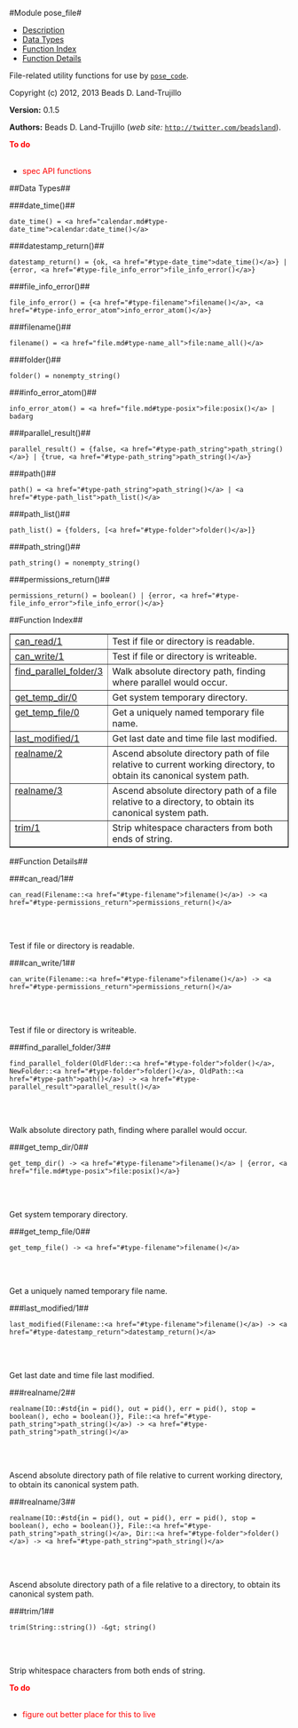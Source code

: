 

#Module pose_file#
* [Description](#description)
* [Data Types](#types)
* [Function Index](#index)
* [Function Details](#functions)


File-related utility functions for use by [`pose_code`](pose_code.md).

Copyright (c) 2012, 2013 Beads D. Land-Trujillo

__Version:__ 0.1.5

__Authors:__ Beads D. Land-Trujillo (_web site:_ [`http://twitter.com/beadsland`](http://twitter.com/beadsland)).

__<font color="red">To do</font>__
<br></br>
* <font color="red">spec API functions</font>

<a name="types"></a>

##Data Types##




###<a name="type-date_time">date_time()</a>##



	date_time() = <a href="calendar.md#type-date_time">calendar:date_time()</a>



###<a name="type-datestamp_return">datestamp_return()</a>##



	datestamp_return() = {ok, <a href="#type-date_time">date_time()</a>} | {error, <a href="#type-file_info_error">file_info_error()</a>}



###<a name="type-file_info_error">file_info_error()</a>##



	file_info_error() = {<a href="#type-filename">filename()</a>, <a href="#type-info_error_atom">info_error_atom()</a>}



###<a name="type-filename">filename()</a>##



	filename() = <a href="file.md#type-name_all">file:name_all()</a>



###<a name="type-folder">folder()</a>##



	folder() = nonempty_string()



###<a name="type-info_error_atom">info_error_atom()</a>##



	info_error_atom() = <a href="file.md#type-posix">file:posix()</a> | badarg



###<a name="type-parallel_result">parallel_result()</a>##



	parallel_result() = {false, <a href="#type-path_string">path_string()</a>} | {true, <a href="#type-path_string">path_string()</a>}



###<a name="type-path">path()</a>##



	path() = <a href="#type-path_string">path_string()</a> | <a href="#type-path_list">path_list()</a>



###<a name="type-path_list">path_list()</a>##



	path_list() = {folders, [<a href="#type-folder">folder()</a>]}



###<a name="type-path_string">path_string()</a>##



	path_string() = nonempty_string()



###<a name="type-permissions_return">permissions_return()</a>##



	permissions_return() = boolean() | {error, <a href="#type-file_info_error">file_info_error()</a>}
<a name="index"></a>

##Function Index##


<table width="100%" border="1" cellspacing="0" cellpadding="2" summary="function index"><tr><td valign="top"><a href="#can_read-1">can_read/1</a></td><td>Test if file or directory is readable.</td></tr><tr><td valign="top"><a href="#can_write-1">can_write/1</a></td><td>Test if file or directory is writeable.</td></tr><tr><td valign="top"><a href="#find_parallel_folder-3">find_parallel_folder/3</a></td><td>Walk absolute directory path, finding where parallel would occur.</td></tr><tr><td valign="top"><a href="#get_temp_dir-0">get_temp_dir/0</a></td><td>Get system temporary directory.</td></tr><tr><td valign="top"><a href="#get_temp_file-0">get_temp_file/0</a></td><td>Get a uniquely named temporary file name.</td></tr><tr><td valign="top"><a href="#last_modified-1">last_modified/1</a></td><td>Get last date and time file last modified.</td></tr><tr><td valign="top"><a href="#realname-2">realname/2</a></td><td>Ascend absolute directory path of file relative to current working
directory, to obtain its canonical system path.</td></tr><tr><td valign="top"><a href="#realname-3">realname/3</a></td><td>Ascend absolute directory path of a file relative to a directory,
to obtain its canonical system path.</td></tr><tr><td valign="top"><a href="#trim-1">trim/1</a></td><td>Strip whitespace characters from both ends of string.</td></tr></table>


<a name="functions"></a>

##Function Details##

<a name="can_read-1"></a>

###can_read/1##


	can_read(Filename::<a href="#type-filename">filename()</a>) -> <a href="#type-permissions_return">permissions_return()</a>
<br></br>


Test if file or directory is readable.<a name="can_write-1"></a>

###can_write/1##


	can_write(Filename::<a href="#type-filename">filename()</a>) -> <a href="#type-permissions_return">permissions_return()</a>
<br></br>


Test if file or directory is writeable.<a name="find_parallel_folder-3"></a>

###find_parallel_folder/3##


	find_parallel_folder(OldFlder::<a href="#type-folder">folder()</a>, NewFolder::<a href="#type-folder">folder()</a>, OldPath::<a href="#type-path">path()</a>) -> <a href="#type-parallel_result">parallel_result()</a>
<br></br>


Walk absolute directory path, finding where parallel would occur.<a name="get_temp_dir-0"></a>

###get_temp_dir/0##


	get_temp_dir() -> <a href="#type-filename">filename()</a> | {error, <a href="file.md#type-posix">file:posix()</a>}
<br></br>


Get system temporary directory.<a name="get_temp_file-0"></a>

###get_temp_file/0##


	get_temp_file() -> <a href="#type-filename">filename()</a>
<br></br>


Get a uniquely named temporary file name.<a name="last_modified-1"></a>

###last_modified/1##


	last_modified(Filename::<a href="#type-filename">filename()</a>) -> <a href="#type-datestamp_return">datestamp_return()</a>
<br></br>


Get last date and time file last modified.<a name="realname-2"></a>

###realname/2##


	realname(IO::#std{in = pid(), out = pid(), err = pid(), stop = boolean(), echo = boolean()}, File::<a href="#type-path_string">path_string()</a>) -> <a href="#type-path_string">path_string()</a>
<br></br>


Ascend absolute directory path of file relative to current working
directory, to obtain its canonical system path.<a name="realname-3"></a>

###realname/3##


	realname(IO::#std{in = pid(), out = pid(), err = pid(), stop = boolean(), echo = boolean()}, File::<a href="#type-path_string">path_string()</a>, Dir::<a href="#type-folder">folder()</a>) -> <a href="#type-path_string">path_string()</a>
<br></br>


Ascend absolute directory path of a file relative to a directory,
to obtain its canonical system path.<a name="trim-1"></a>

###trim/1##


	trim(String::string()) -&gt; string()
<br></br>


Strip whitespace characters from both ends of string.

__<font color="red">To do</font>__
<br></br>
* <font color="red">figure out better place for this to live</font>
